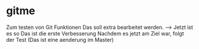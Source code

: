 # gitme
Zum testen von Git Funktionen
Das soll extra bearbeitet werden. --> Jetzt ist es so
Das ist die erste Verbesserung
Nachdem es jetzt am Ziel war, folgt der Test (Das ist eine aenderung im Master)
